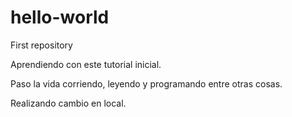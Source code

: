 # hello-world
First repository

Aprendiendo con este tutorial inicial.

Paso la vida corriendo, leyendo y programando entre otras cosas.

Realizando cambio en local.
